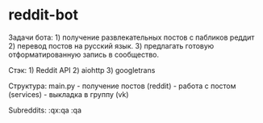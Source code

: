 # reddit-bot

Задачи бота:
    1) получение развлекательных постов с пабликов реддит
    2) перевод постов на русский язык.
    3) предлагать готовую отформатированную запись в сообщество.

Стэк:
    1) Reddit API
    2) aiohttp
    3) googletrans

Структура:
    main.py
    - получение постов (reddit)
    - работа с постом (services)
    - выкладка в группу (vk)


Subreddits:
    :qx:qa
    :qa
